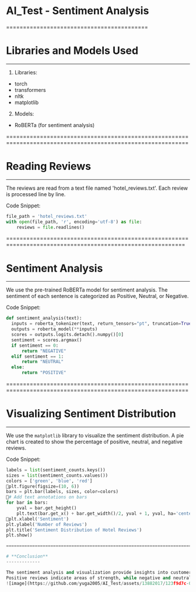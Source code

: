 # AI_Test - Sentiment Analysis

==========================================

# Libraries and Models Used
---------------------------------


1. Libraries: 
  - torch
  - transformers
  - nltk
  - matplotlib

2. Models: 
  - RoBERTa (for sentiment analysis)

============================================================================================================

# Reading Reviews
---------------------

The reviews are read from a text file named 'hotel_reviews.txt'.
Each review is processed line by line.

Code Snippet:
```python
file_path = 'hotel_reviews.txt'
with open(file_path, 'r', encoding='utf-8') as file:
    reviews = file.readlines()
```

===========================================================================================================

# **Sentiment Analysis**
---------------------------

We use the pre-trained RoBERTa model for sentiment analysis.
The sentiment of each sentence is categorized as Positive, Neutral, or Negative.

Code Snippet:
```python
def sentiment_analysis(text):
  inputs = roberta_tokenizer(text, return_tensors="pt", truncation=True, padding=True, max_length=512)
  outputs = roberta_model(**inputs)
  scores = outputs.logits.detach().numpy()[0]
  sentiment = scores.argmax()
  if sentiment == 0:
      return "NEGATIVE"
  elif sentiment == 1: 
      return "NEUTRAL"
  else: 
      return "POSITIVE"

```

============================================================================================================

# **Visualizing Sentiment Distribution**
----------------------------------------


We use the `matplotlib` library to visualize the sentiment distribution.
A pie chart is created to show the percentage of positive, neutral, and negative reviews.

Code Snippet:
```python
labels = list(sentiment_counts.keys())
sizes = list(sentiment_counts.values())
colors = ['green', 'blue', 'red']
plt.figure(figsize=(10, 6))
bars = plt.bar(labels, sizes, color=colors)
# Add text annotations on bars
for bar in bars:
    yval = bar.get_height()
    plt.text(bar.get_x() + bar.get_width()/2, yval + 1, yval, ha='center', va='bottom')
plt.xlabel('Sentiment')
plt.ylabel('Number of Reviews')
plt.title('Sentiment Distribution of Hotel Reviews')
plt.show()

==============================================================================================================

# **Conclusion**
-------------

The sentiment analysis and visualization provide insights into customer feedback.
Positive reviews indicate areas of strength, while negative and neutral reviews highlight areas for improvement.
![image](https://github.com/yuga2005/AI_Test/assets/13882017/123f9d7c-0d8a-4f4a-a5b5-d3eaf2b555f4)

